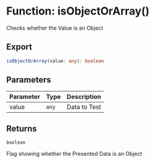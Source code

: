 # Function: isObjectOrArray()

Checks whether the Value is an Object

## Export

```ts
isObjectOrArray(value: any): boolean
```

## Parameters

| Parameter | Type  | Description  |
| :-------- | :---- | :----------- |
| value     | `any` | Data to Test |

## Returns

`boolean`

Flag showing whether the Presented Data is an Object
